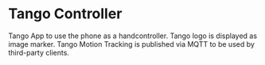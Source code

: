 ﻿# Tango Controller

Tango App to use the phone as a handcontroller. Tango logo is displayed as image marker. Tango Motion Tracking is published via MQTT to be used by third-party clients.
